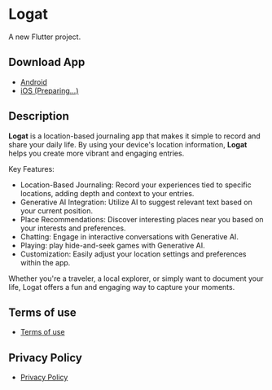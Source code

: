 # Logat
A new Flutter project.

## Download App
- [Android](https://play.google.com/store/apps/details?id=com.ground17.logat)
- [iOS (Preparing...)]()

## Description
**Logat** is a location-based journaling app that makes it simple to record and share your daily life. By using your device's location information, **Logat** helps you create more vibrant and engaging entries.

Key Features:

- Location-Based Journaling: Record your experiences tied to specific locations, adding depth and context to your entries.
- Generative AI Integration: Utilize AI to suggest relevant text based on your current position.
- Place Recommendations: Discover interesting places near you based on your interests and preferences.
- Chatting: Engage in interactive conversations with Generative AI.
- Playing: play hide-and-seek games with Generative AI.
- Customization: Easily adjust your location settings and preferences within the app.

Whether you're a traveler, a local explorer, or simply want to document your life, Logat offers a fun and engaging way to capture your moments.

## Terms of use
- [Terms of use](https://logat-release.web.app/terms_of_use)

## Privacy Policy
- [Privacy Policy](https://logat-release.web.app/privacy_policy)